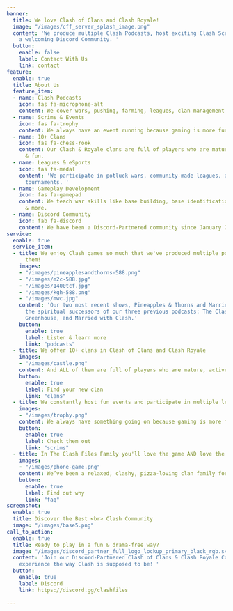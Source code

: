 ```yaml
---
banner:
  title: We love Clash of Clans and Clash Royale!
  image: "/images/cff_server_splash_image.png"
  content: 'We produce multiple Clash Podcasts, host exciting Clash Scrims, and provide
    a welcoming Discord Community. '
  button:
    enable: false
    label: Contact With Us
    link: contact
feature:
  enable: true
  title: About Us
  feature_item:
  - name: Clash Podcasts
    icon: fas fa-microphone-alt
    content: We cover wars, pushing, farming, leagues, clan management & more.
  - name: Scrims & Events
    icon: fas fa-trophy
    content: We always have an event running because gaming is more fun with friends!
  - name: 10+ Clans
    icon: fas fa-chess-rook
    content: Our Clash & Royale clans are full of players who are mature, active,
      & fun.
  - name: Leagues & eSports
    icon: fas fa-medal
    content: 'We participate in potluck wars, community-made leagues, and eSports
      tournaments. '
  - name: Gameplay Development
    icon: fas fa-gamepad
    content: We teach war skills like base building, base identification, scouting,
      & more.
  - name: Discord Community
    icon: fab fa-discord
    content: We have been a Discord-Partnered community since January 2016!
service:
  enable: true
  service_item:
  - title: We enjoy Clash games so much that we've produced multiple podcasts about
      them!
    images:
    - "/images/pineapplesandthorns-588.png"
    - "/images/m2c-588.jpg"
    - "/images/1400tcf.jpg"
    - "/images/kgh-588.png"
    - "/images/mwc.jpg"
    content: 'Our two most recent shows, Pineapples & Thorns and Married 2 Clash, are
      the spiritual successors of our three previous podcasts: The Clash Files, Kent
      Greenhouse, and Married with Clash.'
    button:
      enable: true
      label: Listen & learn more
      link: "podcasts"
  - title: We offer 10+ clans in Clash of Clans and Clash Royale
    images:
    - "/images/castle.png"
    content: And ALL of them are full of players who are mature, active, & fun.
    button:
      enable: true
      label: Find your new clan
      link: "clans"
  - title: We constantly host fun events and participate in multiple leagues
    images:
    - "/images/trophy.png"
    content: We always have something going on because gaming is more fun with friends!
    button:
      enable: true
      label: Check them out
      link: "scrims"
  - title: In The Clash Files Family you'll love the game AND love the players
    images:
    - "/images/phone-game.png"
    content: We’ve been a relaxed, clashy, pizza-loving clan family for over six years.
    button:
      enable: true
      label: Find out why
      link: "faq"
screenshot:
  enable: true
  title: Discover the Best <br> Clash Community
  image: "/images/base5.png"
call_to_action:
  enable: true
  title: Ready to play in a fun & drama-free way?
  image: "/images/discord_partner_full_logo_lockup_primary_black_rgb.svg"
  content: 'Join our Discord-Partnered Clash of Clans & Clash Royale Community and
    experience the way Clash is supposed to be! '
  button:
    enable: true
    label: Discord
    link: https://discord.gg/clashfiles

---
```

